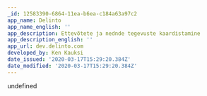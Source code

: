 ```yaml
---
_id: 12583390-6864-11ea-b6ea-c184a63a97c2
app_name: Delinto
app_name_english: ''
app_description: Ettevõtete ja nednde tegevuste kaardistamine
app_description_english: ''
app_url: dev.delinto.com
developed_by: Ken Kauksi
date_issued: '2020-03-17T15:29:20.384Z'
date_modified: '2020-03-17T15:29:20.384Z'
---
```

undefined
